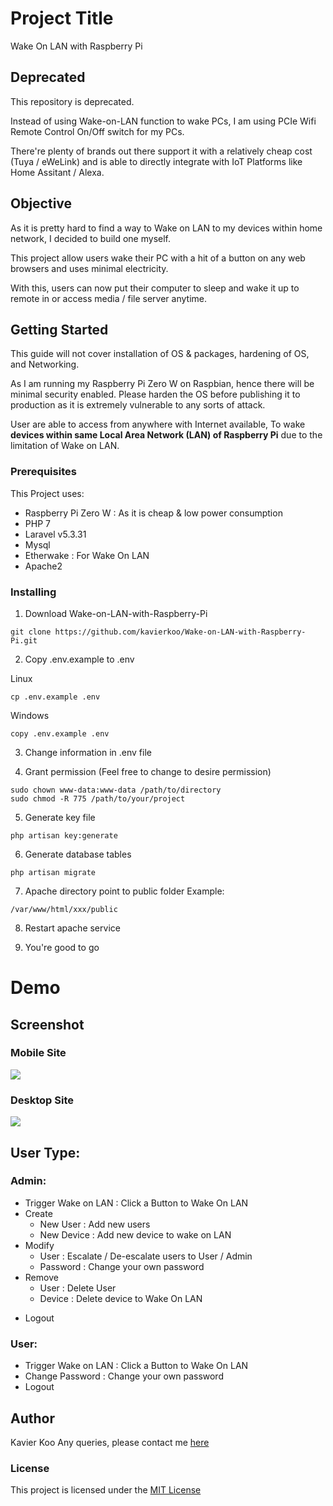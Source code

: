# Project Title

Wake On LAN with Raspberry Pi

## Deprecated
This repository is deprecated.

Instead of using Wake-on-LAN function to wake PCs, I am using PCIe Wifi Remote Control On/Off switch for my PCs. 

There're plenty of brands out there support it with a relatively cheap cost (Tuya / eWeLink) and is able to directly integrate with IoT Platforms like Home Assitant / Alexa.

## Objective
As it is pretty hard to find a way to Wake on LAN to my devices within home network, I decided to build one myself.

This project allow users wake their PC with a hit of a button on any web browsers and uses minimal electricity.

With this, users can now put their computer to sleep and wake it up to remote in or access media / file server anytime.


## Getting Started
This guide will not cover installation of OS & packages, hardening of OS, and Networking.

As I am running my Raspberry Pi Zero W on Raspbian, hence there will be minimal security enabled.
Please harden the OS before publishing it to production as it is extremely vulnerable to any sorts of attack.

User are able to access from anywhere with Internet available,
To wake **devices within same Local Area Network (LAN) of Raspberry Pi** due to the limitation of Wake on LAN.

### Prerequisites
This Project uses: 
* Raspberry Pi Zero W : As it is cheap & low power consumption
* PHP 7
* Laravel v5.3.31 
* Mysql 
* Etherwake : For Wake On LAN
* Apache2 


### Installing

1. Download Wake-on-LAN-with-Raspberry-Pi

  ```
  git clone https://github.com/kavierkoo/Wake-on-LAN-with-Raspberry-Pi.git
  ```

2. Copy .env.example to .env

  Linux
  ```
  cp .env.example .env
  ```

  Windows
  ```
  copy .env.example .env
  ```

3. Change information in .env file 

4. Grant permission (Feel free to change to desire permission)
  ```
  sudo chown www-data:www-data /path/to/directory
  sudo chmod -R 775 /path/to/your/project
  ```

5. Generate key file
  ```
  php artisan key:generate
  ```

6. Generate database tables
  ```
  php artisan migrate
  ```

7. Apache directory point to public folder
  Example:
  ```
  /var/www/html/xxx/public
  ```

8. Restart apache service

9. You're good to go

# Demo
## Screenshot
### Mobile Site
  <img src="https://i.imgur.com/6QY5H7P.png">

### Desktop Site
  <img src="https://i.imgur.com/i7uVbjE.png">

## User Type:
### Admin:
* Trigger Wake on LAN : Click a Button to Wake On LAN
* Create
  * New User : Add new users
  * New Device : Add new device to wake on LAN
* Modify
  * User : Escalate / De-escalate users to User / Admin
  * Password : Change your own password
* Remove
  * User : Delete User
  * Device : Delete device to Wake On LAN
- Logout

### User:
* Trigger Wake on LAN : Click a Button to Wake On LAN
* Change Password : Change your own password
* Logout


## Author
Kavier Koo 
Any queries, please contact me [here](http://kavierkoo.com/#contact)

### License
This project is licensed under the [MIT License](https://opensource.org/licenses/MIT)
